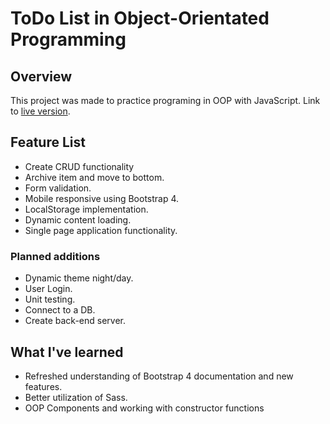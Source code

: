 # ToDo List in Object-Orientated Programming
## Overview
This project was made to practice programing in OOP with JavaScript.
Link to [live version](https://3daddict.github.io/oop-todo/).

## Feature List

  * Create CRUD functionality
  * Archive item and move to bottom.
  * Form validation.
  * Mobile responsive using Bootstrap 4.
  * LocalStorage implementation.
  * Dynamic content loading.
  * Single page application functionality.

### Planned additions

  * Dynamic theme night/day.
  * User Login.
  * Unit testing.
  * Connect to a DB.
  * Create back-end server.

## What I've learned

  * Refreshed understanding of Bootstrap 4 documentation and new features.
  * Better utilization of Sass.
  * OOP Components and working with constructor functions
